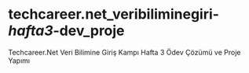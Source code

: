 # techcareer.net_veribiliminegiri-_hafta3_-dev_proje
Techcareer.Net Veri Bilimine Giriş Kampı Hafta 3 Ödev Çözümü ve Proje Yapımı
